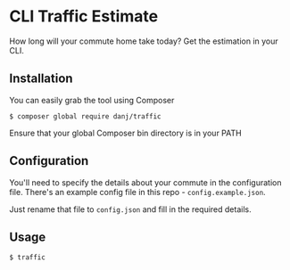 # CLI Traffic Estimate

How long will your commute home take today? Get the estimation in your CLI.

## Installation

You can easily grab the tool using Composer

    $ composer global require danj/traffic
    
Ensure that your global Composer bin directory is in your PATH

## Configuration

You'll need to specify the details about your commute in the configuration file. There's an example config file in this repo - `config.example.json`.

Just rename that file to `config.json` and fill in the required details.

## Usage

    $ traffic
